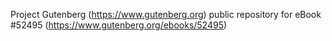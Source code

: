 Project Gutenberg (https://www.gutenberg.org) public repository for
eBook #52495 (https://www.gutenberg.org/ebooks/52495)

